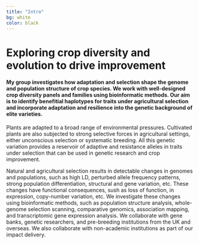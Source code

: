 ```yaml
---
title: "Intro"
bg: white
color: black
---
```


# Exploring crop diversity and evolution to drive improvement

#### My group investigates how adaptation and selection shape the genome and population structure of crop species. We work with well-designed crop diversity panels and families using bioinformatic methods. Our aim is to identify benefitial haplotypes for traits under agricultural selection and incorporate adaptation and resilience into the genetic background of elite varieties.

Plants are adapted to a broad range of environmental pressures. Cultivated plants are also subjected to strong selective forces in agricultural settings, either unconscious selection or systematic breeding. All this genetic variation provides a reservoir of adaptive and resistance alleles in traits under selection that can be used in genetic research and crop improvement. 

Natural and agricultural selection results in detectable changes in genomes and populations, such as high LD, perturbed allele frequency patterns, strong population differentiation, structural and gene variation, etc. These changes have functional consequences, sush as loss of function, in expression, copy-number variation, etc. We investigate these changes using bioinformatic methods, such as population structure analysis, whole-genome selection scanning, comparative genomics, association mapping, and transcriptomic gene expression analysis. We collaborate with gene banks, genetic researchers, and pre-breeding institutions from the UK and overseas. We also collaborate with non-academic institutions as part of our impact delivery. 
